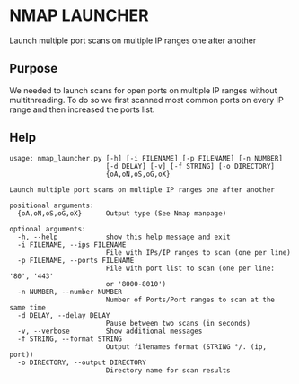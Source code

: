 # NMAP LAUNCHER

Launch multiple port scans on multiple IP ranges one after another

## Purpose

We needed to launch scans for open ports on multiple IP ranges without
multithreading. To do so we first scanned most common ports on every IP range
and then increased the ports list.

## Help

```
usage: nmap_launcher.py [-h] [-i FILENAME] [-p FILENAME] [-n NUMBER]
                        [-d DELAY] [-v] [-f STRING] [-o DIRECTORY]
                        {oA,oN,oS,oG,oX}

Launch multiple port scans on multiple IP ranges one after another

positional arguments:
  {oA,oN,oS,oG,oX}      Output type (See Nmap manpage)

optional arguments:
  -h, --help            show this help message and exit
  -i FILENAME, --ips FILENAME
                        File with IPs/IP ranges to scan (one per line)
  -p FILENAME, --ports FILENAME
                        File with port list to scan (one per line: '80', '443'
                        or '8000-8010')
  -n NUMBER, --number NUMBER
                        Number of Ports/Port ranges to scan at the same time
  -d DELAY, --delay DELAY
                        Pause between two scans (in seconds)
  -v, --verbose         Show additional messages
  -f STRING, --format STRING
                        Output filenames format (STRING °/. (ip, port))
  -o DIRECTORY, --output DIRECTORY
                        Directory name for scan results
```
